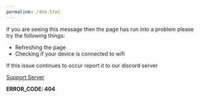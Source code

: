 ```yaml
---
permalink: /404.html
---
```


If you are seeing this message then the page has run into a problem please try the following things:
- Refreshing the page
- Checking if your device is connected to wifi

If this issue continues to occur report it to our discord server

[Support Server](https://discord.gg/aMgCkekQJ9)

**ERROR_CODE: 404**
